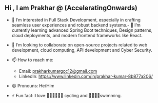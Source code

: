 ## Hi , I am Prakhar @ (AcceleratingOnwards)

- 👀 I’m interested in Full Stack Development, especially in crafting seamless user experiences and robust backend systems.- 🌱 I’m currently learning advanced Spring Boot techniques, Design patterns, cloud deployments, and modern frontend frameworks like React.
- 💞️ I’m looking to collaborate on open-source projects related to web development, cloud computing, API development and Cyber Security.
- 📫 How to reach me:
  - Email: prakharkumargcc12@gmail.com
  - LinkedIn: https://www.linkedin.com/in/prakhar-kumar-8b877a206/
 
- 😄 Pronouns: He/Him
- ⚡ Fun fact: I love 🚴‍♂️🚴‍♀️🚴‍♂️ cycling and 🏊‍♂️🏊‍♀swimming.



